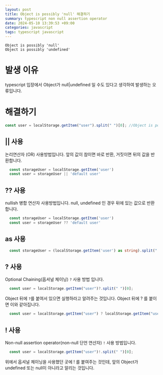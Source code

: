 ```yaml
---
layout: post
title: Object is possibly 'null' 해결하기
summary: typescript non null assertion operator
date: 2024-05-10 13:39:53 +09:00
categories: javascript
tags: typescript javascript
---
```


```error
Object is possibly 'null'
Object is possibly 'undefined'
```
# 발생 이유
typescript 입장에서 Object가 null|undefined 일 수도 있다고 생각하여 발생하는 오류입니다.

# 해결하기
```typescript
const user = localStorage.getItem("user").split(" ")[0]; //Object is possibly 'null'.
```

## || 사용
논리연산자 (OR) 사용방법입니다. 앞의 값이 참이면 바로 반환, 거짓이면 뒤의 값을 반환합니다.
```typescript
  const storageUser = localStorage.getItem('user')
  const user = storageUser || 'default user'
```

## ?? 사용
nullish 병합 연산자 사용방법입니다. null, undefined 인 경우 뒤에 있는 값으로 반환합니다.
```typescript
  const storageUser = localStorage.getItem('user')
  const user = storageUser ?? 'default user'
```

## as 사용
```typescript
  const storageUser = (localStorage.getItem('user') as string).split(" ")[0];
```

## ? 사용
Optional Chaining(옵셔널 체이닝) <code>?</code> 사용 방법 입니다.

```typescript
  const user = localStorage.getItem("user")?.split(" ")[0];
```

Object 뒤에 <code>?</code>를 붙여서 있으면 실행하라고 알려주는 것입니다. Object 뒤에 ? 를 붙이면 이와 같아집니다.

```typescript
  const user = localStorage.getItem("user") ? localStorage.getItem("user").split(" ")[0] : null
```

## ! 사용
Non-null assertion operator(non-null 단언 연산자) <code>!</code> 사용 방법입니다.

```typescript
  const user = localStorage.getItem("user")!.split(" ")[0];
```

위에서 옵셔널 체이닝을 사용했던 곳에 ! 를 붙여주는 것인데, 앞의 Object가 undefined 또는 null이 아니라고 알리는 것입니다.

